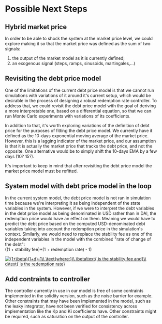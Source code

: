 # Possible Next Steps

## Hybrid market price
In order to be able to shock the system at the market price level, we could explore making it so that the market price
was defined as the sum of two signals: 
1. the output of the market model as it is currently defined;
1. an exogenous signal (steps, ramps, sinusoids, martingales,...)

## Revisiting the debt price model
One of the limitations of the current debt price model is that we cannot run simulations with variations of it around 
it's current setup, which would be desirable in the process of designing a robust redemption rate controller. To address 
that, we could revisit the debt price model with the goal of deriving a more interpretable one, based on a differential equation, 
so that we can run Monte Carlo experiments with variations of its coefficients.

In addition to that, it's worth exploring variations of the definition of debt price for the purposes of fitting the debt price model. 
We currently have it defined as the 10-days exponential moving average of the market price. 
However, this is a lagging indicator of the market price, and our assumption is that it is actually the market 
price that tracks the debt price, and not the opposite. One alternative would be to simply shift the 10-days EMA by a few days (10? 15?).

It's important to keep in mind that after revisiting the debt price model the market price model must be refitted.

## System model with debt price model in the loop
In the current system model, the debt price model is not ran in simulation time because we're interpreting it as being independent of 
the state variables in the system. However, if we were to interpret the debt variables in the debt price model as being denominated in USD rather 
than in DAI, the redemption price would have an effect on them. Meaning we would have to predict the debt price based on the computed USD-denominated 
debt variables taking into account the redemption price in the simulation's context. Similarly, we would need to replace the stability fee as one of the 
independent variables in the model with the combined "rate of change of the debt":  
((1 + stability fee)*(1 + redemption rate) - 1)

<a href="https://www.codecogs.com/eqnedit.php?latex=\inline&space;(1&plus;\beta)(1&plus;d)-1\\&space;\text{where:}\\&space;\beta\text{&space;is&space;the&space;stability&space;fee&space;and}\\&space;d\text{&space;is&space;the&space;redemption&space;rate}" target="_blank"><img src="https://latex.codecogs.com/png.latex?\inline&space;(1&plus;\beta)(1&plus;d)-1\\&space;\text{where:}\\&space;\beta\text{&space;is&space;the&space;stability&space;fee&space;and}\\&space;d\text{&space;is&space;the&space;redemption&space;rate}" title="(1+\beta)(1+d)-1\\ \text{where:}\\ \beta\text{ is the stability fee and}\\ d\text{ is the redemption rate}" /></a>

## Add contraints to controller
The controller currently in use in our model is free of some contraints implemented in the solidity version, 
such as the noise barrier for example. Other constraints that may have been implemented in the model, such as the 
leaky integrator, have not been verified for consistency across implementation like the Kp and Ki coefficients have. 
Other constraints might be required, such as saturation on the output of the controller.
